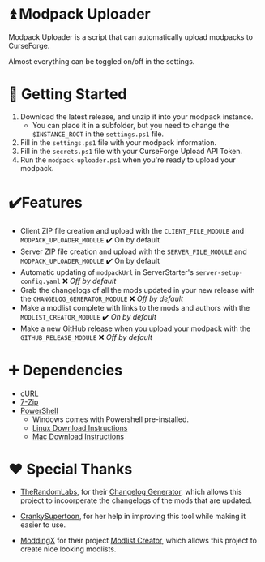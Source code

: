# ⏫ Modpack Uploader

Modpack Uploader is a script that can automatically upload modpacks to CurseForge.

Almost everything can be toggled on/off in the settings.

# 🚧 Getting Started

1. Download the latest release, and unzip it into your modpack instance.
   - You can place it in a subfolder, but you need to change the `$INSTANCE_ROOT` in the `settings.ps1` file.
2. Fill in the `settings.ps1` file with your modpack information.
3. Fill in the `secrets.ps1` file with your CurseForge Upload API Token.
4. Run the `modpack-uploader.ps1` when you're ready to upload your modpack.

# ✔️Features

- Client ZIP file creation and upload with the `CLIENT_FILE_MODULE` and `MODPACK_UPLOADER_MODULE` ✔️ On by default
- Server ZIP file creation and upload with the `SERVER_FILE_MODULE` and `MODPACK_UPLOADER_MODULE` ✔️ On by default
- Automatic updating of `modpackUrl` in ServerStarter's `server-setup-config.yaml` ❌ _Off by default_
- Grab the changelogs of all the mods updated in your new release with the `CHANGELOG_GENERATOR_MODULE` ❌ _Off by default_
- Make a modlist complete with links to the mods and authors with the `MODLIST_CREATOR_MODULE` ✔️ _On by default_
- Make a new GitHub release when you upload your modpack with the `GITHUB_RELEASE_MODULE` ❌ _Off by default_

# ➕ Dependencies

- [cURL](https://curl.haxx.se/download.html)
- [7-Zip](https://www.7-zip.org/download.html)
- [PowerShell](https://docs.microsoft.com/en-us/powershell/)
  - Windows comes with Powershell pre-installed.
  - [Linux Download Instructions](https://docs.microsoft.com/en-us/powershell/scripting/install/installing-powershell-on-linux)
  - [Mac Download Instructions](https://docs.microsoft.com/en-us/powershell/scripting/install/installing-powershell-on-macos)

# ❤️ Special Thanks

- [TheRandomLabs](https://github.com/TheRandomLabs), for their [Changelog Generator](https://github.com/TheRandomLabs/ChangelogGenerator), which allows this project to incoorperate the changelogs of the mods that are updated.

- [CrankySupertoon](https://github.com/CrankySupertoon), for her help in improving this tool while making it easier to use.

- [ModdingX](https://github.com/ModdingX) for their project [Modlist Creator](https://github.com/ModdingX/ModListCreator), which allows this project to create nice looking modlists.
